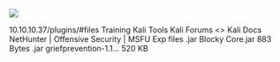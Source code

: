 ![](Maszyny/Linux/Blocky/Pasted%20image%2020210813223425.png)

10.10.10.37/plugins/#files
Training Kali Tools Kali Forums
<> Kali Docs NetHunter | Offensive Security | MSFU
Exp
files
.jar
Blocky Core.jar
883 Bytes
.jar
griefprevention-1.1...
520 KB
